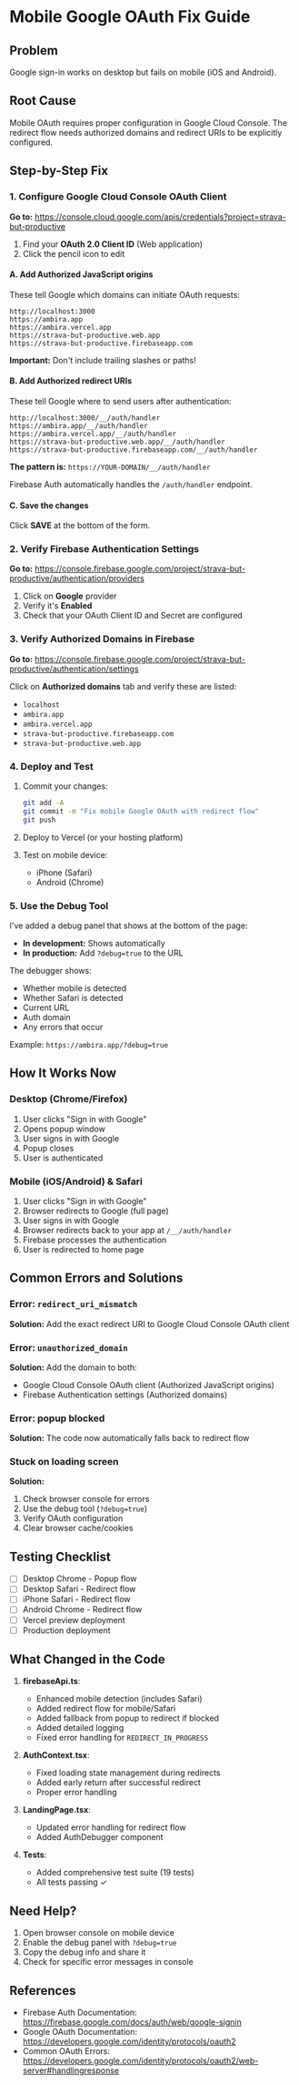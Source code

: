 # Mobile Google OAuth Fix Guide

## Problem
Google sign-in works on desktop but fails on mobile (iOS and Android).

## Root Cause
Mobile OAuth requires proper configuration in Google Cloud Console. The redirect flow needs authorized domains and redirect URIs to be explicitly configured.

## Step-by-Step Fix

### 1. Configure Google Cloud Console OAuth Client

**Go to:** https://console.cloud.google.com/apis/credentials?project=strava-but-productive

1. Find your **OAuth 2.0 Client ID** (Web application)
2. Click the pencil icon to edit

#### A. Add Authorized JavaScript origins

These tell Google which domains can initiate OAuth requests:

```
http://localhost:3000
https://ambira.app
https://ambira.vercel.app
https://strava-but-productive.web.app
https://strava-but-productive.firebaseapp.com
```

**Important:** Don't include trailing slashes or paths!

#### B. Add Authorized redirect URIs

These tell Google where to send users after authentication:

```
http://localhost:3000/__/auth/handler
https://ambira.app/__/auth/handler
https://ambira.vercel.app/__/auth/handler
https://strava-but-productive.web.app/__/auth/handler
https://strava-but-productive.firebaseapp.com/__/auth/handler
```

**The pattern is:** `https://YOUR-DOMAIN/__/auth/handler`

Firebase Auth automatically handles the `/auth/handler` endpoint.

#### C. Save the changes

Click **SAVE** at the bottom of the form.

### 2. Verify Firebase Authentication Settings

**Go to:** https://console.firebase.google.com/project/strava-but-productive/authentication/providers

1. Click on **Google** provider
2. Verify it's **Enabled**
3. Check that your OAuth Client ID and Secret are configured

### 3. Verify Authorized Domains in Firebase

**Go to:** https://console.firebase.google.com/project/strava-but-productive/authentication/settings

Click on **Authorized domains** tab and verify these are listed:

- `localhost`
- `ambira.app`
- `ambira.vercel.app`
- `strava-but-productive.firebaseapp.com`
- `strava-but-productive.web.app`

### 4. Deploy and Test

1. Commit your changes:
   ```bash
   git add -A
   git commit -m "Fix mobile Google OAuth with redirect flow"
   git push
   ```

2. Deploy to Vercel (or your hosting platform)

3. Test on mobile device:
   - iPhone (Safari)
   - Android (Chrome)

### 5. Use the Debug Tool

I've added a debug panel that shows at the bottom of the page:

- **In development:** Shows automatically
- **In production:** Add `?debug=true` to the URL

The debugger shows:
- Whether mobile is detected
- Whether Safari is detected
- Current URL
- Auth domain
- Any errors that occur

Example: `https://ambira.app/?debug=true`

## How It Works Now

### Desktop (Chrome/Firefox)
1. User clicks "Sign in with Google"
2. Opens popup window
3. User signs in with Google
4. Popup closes
5. User is authenticated

### Mobile (iOS/Android) & Safari
1. User clicks "Sign in with Google"
2. Browser redirects to Google (full page)
3. User signs in with Google
4. Browser redirects back to your app at `/__/auth/handler`
5. Firebase processes the authentication
6. User is redirected to home page

## Common Errors and Solutions

### Error: `redirect_uri_mismatch`
**Solution:** Add the exact redirect URI to Google Cloud Console OAuth client

### Error: `unauthorized_domain`
**Solution:** Add the domain to both:
- Google Cloud Console OAuth client (Authorized JavaScript origins)
- Firebase Authentication settings (Authorized domains)

### Error: popup blocked
**Solution:** The code now automatically falls back to redirect flow

### Stuck on loading screen
**Solution:**
1. Check browser console for errors
2. Use the debug tool (`?debug=true`)
3. Verify OAuth configuration
4. Clear browser cache/cookies

## Testing Checklist

- [ ] Desktop Chrome - Popup flow
- [ ] Desktop Safari - Redirect flow
- [ ] iPhone Safari - Redirect flow
- [ ] Android Chrome - Redirect flow
- [ ] Vercel preview deployment
- [ ] Production deployment

## What Changed in the Code

1. **firebaseApi.ts**:
   - Enhanced mobile detection (includes Safari)
   - Added redirect flow for mobile/Safari
   - Added fallback from popup to redirect if blocked
   - Added detailed logging
   - Fixed error handling for `REDIRECT_IN_PROGRESS`

2. **AuthContext.tsx**:
   - Fixed loading state management during redirects
   - Added early return after successful redirect
   - Proper error handling

3. **LandingPage.tsx**:
   - Updated error handling for redirect flow
   - Added AuthDebugger component

4. **Tests**:
   - Added comprehensive test suite (19 tests)
   - All tests passing ✓

## Need Help?

1. Open browser console on mobile device
2. Enable the debug panel with `?debug=true`
3. Copy the debug info and share it
4. Check for specific error messages in console

## References

- Firebase Auth Documentation: https://firebase.google.com/docs/auth/web/google-signin
- Google OAuth Documentation: https://developers.google.com/identity/protocols/oauth2
- Common OAuth Errors: https://developers.google.com/identity/protocols/oauth2/web-server#handlingresponse
